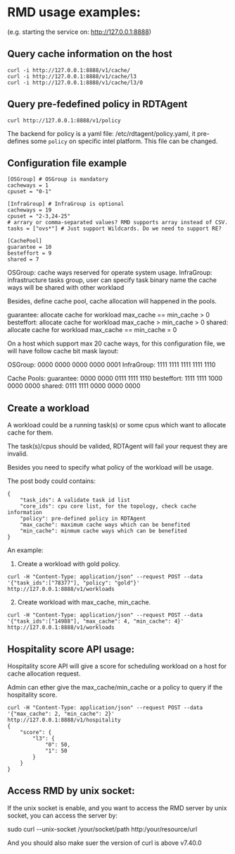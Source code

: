 # RMD usage examples:

(e.g. starting the service on: http://127.0.0.1:8888)

## Query cache information on the host

    curl -i http://127.0.0.1:8888/v1/cache/
    curl -i http://127.0.0.1:8888/v1/cache/l3
    curl -i http://127.0.0.1:8888/v1/cache/l3/0

## Query pre-fedefined policy in RDTAgent

    curl http://127.0.0.1:8888/v1/policy

The backend for policy is a yaml file: /etc/rdtagent/policy.yaml, it pre-defines
some `policy` on specific intel platform. This file can be changed.


## Configuration file example

```
[OSGroup] # OSGroup is mandatory
cacheways = 1
cpuset = "0-1"

[InfraGroup] # InfraGroup is optional
cacheways = 19
cpuset = "2-3,24-25"
# arrary or comma-separated values? RMD supports array instead of CSV.
tasks = ["ovs*"] # Just support Wildcards. Do we need to support RE?

[CachePool]
guarantee = 10
besteffort = 9
shared = 7
```

OSGroup: cache ways reserved for operate system usage.
InfraGroup: infrastructure tasks group, user can specify task binary name
            the cache ways will be shared with other worklaod

Besides, define cache pool, cache allocation will happened in the pools.

guarantee: allocate cache for workload max_cache == min_cache > 0
besteffort: allocate cache for workload max_cache > min_cache > 0
shared: allocate cache for workload max_cache == min_cache = 0

On a host which support max 20 cache ways, for this configuration file,
we will have follow cache bit mask layout:

OSGroup:    0000 0000 0000 0000 0001
InfraGroup: 1111 1111 1111 1111 1110

Cache Pools:
guarantee:  0000 0000 0111 1111 1110
besteffort: 1111 1111 1000 0000 0000
shared:     0111 1111 0000 0000 0000


## Create a workload

A workload could be a running task(s) or some cpus which want to allocate
cache for them.

The task(s)/cpus should be valided, RDTAgent will fail your request they
are invalid.

Besides you need to specify what policy of the workload will be usage.

The post body could contains:

```
{
    "task_ids": A validate task id list
    "core_ids": cpu core list, for the topology, check cache information
    "policy": pre-defined policy in RDTAgent
    "max_cache": maximum cache ways which can be benefited
    "min_cache": minmum cache ways which can be benefited
}
```

An example:

1) Create a workload with gold policy.

```
curl -H "Content-Type: application/json" --request POST --data '{"task_ids":["78377"], "policy": "gold"}' http://127.0.0.1:8888/v1/workloads
```

2) Create workload with max_cache, min_cache.

```
curl -H "Content-Type: application/json" --request POST --data '{"task_ids":["14988"], "max_cache": 4, "min_cache": 4}' http://127.0.0.1:8888/v1/workloads
```


## Hospitality score API usage:

Hospitality score API will give a score for scheduling workload on a host for cache allocation request.

Admin can ether give the max_cache/min_cache or a policy to query if the hospitality score.

```
curl -H "Content-Type: application/json" --request POST --data '{"max_cache": 2, "min_cache": 2}' http://127.0.0.1:8888/v1/hospitality
{
    "score": {
        "l3": {
            "0": 50,
            "1": 50
        }
    }
}
```

## Access RMD by unix socket:

If the unix socket is enable, and you want to access the RMD server by unix socket, you can access the server by:

sudo curl --unix-socket /your/socket/path http:/your/resource/url

And you should also make suer the version of curl is above v7.40.0

